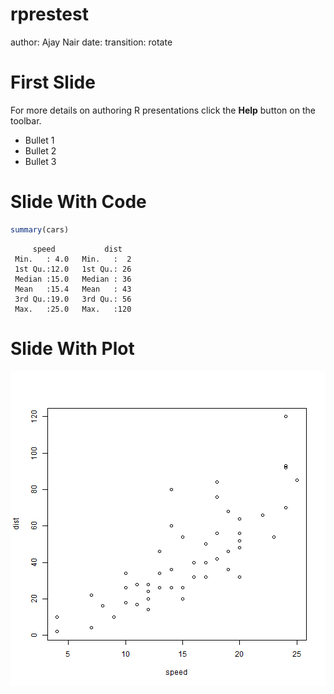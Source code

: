 rprestest
========================================================
author: Ajay Nair
date: 
transition: rotate



First Slide
========================================================

For more details on authoring R presentations click the
**Help** button on the toolbar.

- Bullet 1
- Bullet 2
- Bullet 3


Slide With Code
========================================================


```r
summary(cars)
```

```
     speed           dist    
 Min.   : 4.0   Min.   :  2  
 1st Qu.:12.0   1st Qu.: 26  
 Median :15.0   Median : 36  
 Mean   :15.4   Mean   : 43  
 3rd Qu.:19.0   3rd Qu.: 56  
 Max.   :25.0   Max.   :120  
```

Slide With Plot
========================================================

![plot of chunk unnamed-chunk-2](rprestest-figure/unnamed-chunk-2.png) 
